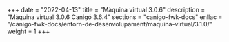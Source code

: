 +++
date        = "2022-04-13"
title       = "Màquina virtual 3.0.6"
description = "Màquina virtual 3.0.6 Canigó 3.6.4"
sections    = "canigo-fwk-docs"
enllac		= "/canigo-fwk-docs/entorn-de-desenvolupament/maquina-virtual/3.1.0/"
weight		= 1
+++
